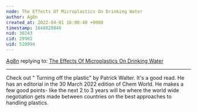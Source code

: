 ```yaml
---
node: The Effects Of Microplastics On Drinking Water 
author: Ag8n
created_at: 2022-04-01 16:00:40 +0000
timestamp: 1648828840
nid: 30243
cid: 29902
uid: 520994
---
```




[Ag8n](../profile/Ag8n) replying to: [The Effects Of Microplastics On Drinking Water ](../notes/TheChessGym/04-01-2022/the-effects-of-microplastics-on-drinking-water)

----
Check out " Turning off the plastic" by Patrick Walter.   It's a good read.  He has an editorial in the 30 March 2022 edition of  Chem World.  He makes a few good points- like the next 2 to 3 years will be where the world wide negotiation gets made between countries on the best approaches to handling plastics.  